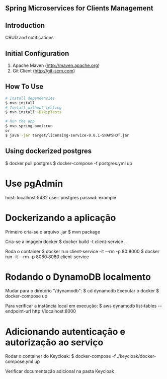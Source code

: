 ## Spring Microservices for Clients Management

## Introduction

CRUD and notifications

## Initial Configuration

1.	Apache Maven (http://maven.apache.org)
2.	Git Client (http://git-scm.com)

## How To Use

```bash
# Install dependencies
$ mvn install
# Install without testing
$ mvn install -DskipTests

# Run the app
$ mvn spring-boot:run
or 
$ java -jar target/licensing-service-0.0.1-SNAPSHOT.jar
```
## Using dockerized postgres
$ docker pull postgres
$ docker-compose -f postgres.yml up

# Use pgAdmin
host: localhost:5432
user: postgres
passwd: example

# Dockerizando a aplicação
Primeiro cria-se o arquivo .jar
$ mvn package

Cria-se a imagem docker
$ docker build -t client-service .

Roda o container
$ docker run client-service -it --rm -p 80:8000
$ docker run -it --rm -p 8080:8080 client-service

# Rodando o DynamoDB localmento
Mudar para o diretório "/dynamodb": $ cd dynamodb
Executar o docker
$ docker-compose up

Para verificar a instância local em execução: $ aws dynamodb list-tables --endpoint-url http://localhost:8000

# Adicionando autenticação e autorização ao serviço
Rodar o container do Keycloak: $ docker-compose -f ./keycloak/docker-compose.yml up

Verificar documentação adicional na pasta Keycloak